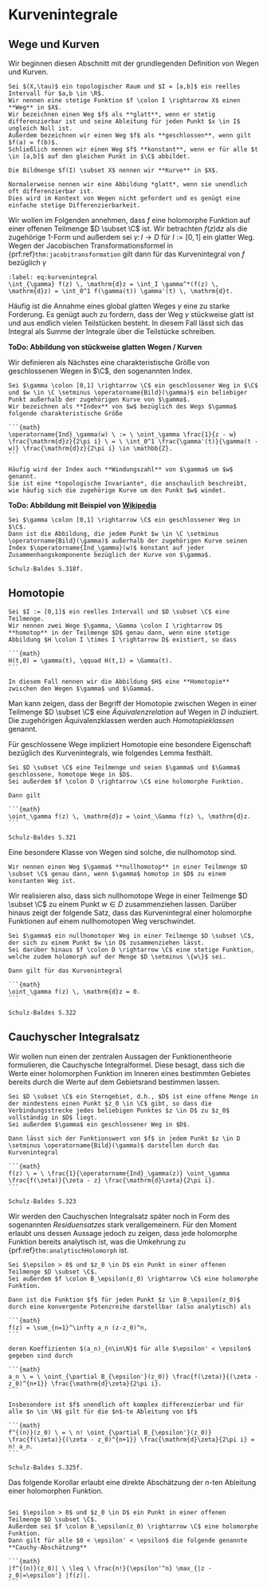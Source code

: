 # Kurvenintegrale

## Wege und Kurven

Wir beginnen diesen Abschnitt mit der grundlegenden Definition von Wegen und Kurven.

````{prf:definition} Weg und Kurve
Sei $(X,\tau)$ ein topologischer Raum und $I = [a,b]$ ein reelles Intervall für $a,b \in \R$.
Wir nennen eine stetige Funktion $f \colon I \rightarrow X$ einen **Weg** in $X$.
Wir bezeichnen einen Weg $f$ als **glatt**, wenn er stetig differenzierbar ist und seine Ableitung für jeden Punkt $x \in I$ ungleich Null ist.
Außerdem bezeichnen wir einen Weg $f$ als **geschlossen**, wenn gilt $f(a) = f(b)$.
Schließlich nennen wir einen Weg $f$ **konstant**, wenn er für alle $t \in [a,b]$ auf den gleichen Punkt in $\C$ abbildet.

Die Bildmenge $f(I) \subset X$ nennen wir **Kurve** in $X$.
````

```{danger}
Normalerweise nennen wir eine Abbildung *glatt*, wenn sie unendlich oft differenzierbar ist.
Dies wird im Kontext von Wegen nicht gefordert und es genügt eine einfache stetige Differenzierbarkeit.
```

Wir wollen im Folgenden annehmen, dass $f$ eine holomorphe Funktion auf einer offenen Teilmenge $D \subset \C$ ist.
Wir betrachten $f(z) \mathrm{d}z$ als die zugehörige $1$-Form und außerdem sei $\gamma \colon I \rightarrow D$ für $I := [0,1]$ ein glatter Weg.
Wegen der Jacobischen Transformationsformel in {prf:ref}`thm:jacobitransformation` gilt dann für das Kurvenintegral von $f$ bezüglich $\gamma$

```{math}
:label: eq:kurvenintegral
\int_{\gamma} f(z) \, \mathrm{d}z = \int_I \gamma^*(f(z) \, \mathrm{d}z) = \int_0^1 f(\gamma(t)) \gamma'(t) \, \mathrm{d}t.
```

Häufig ist die Annahme eines global glatten Weges $\gamma$ eine zu starke Forderung.
Es genügt auch zu fordern, dass der Weg $\gamma$ stückweise glatt ist und aus endlich vielen Teilstücken besteht.
In diesem Fall lässt sich das Integral [](eq:kurvenintegral) als Summe der Integrale über die Teilstücke schreiben.

**ToDo: Abbildung von stückweise glatten Wegen / Kurven**

Wir definieren als Nächstes eine charakteristische Größe von geschlossenen Wegen in $\C$, den sogenannten Index.

````{prf:definition} Index
Sei $\gamma \colon [0,1] \rightarrow \C$ ein geschlossener Weg in $\C$ und $w \in \C \setminus \operatorname{Bild}(\gamma)$ ein beliebiger Punkt außerhalb der zugehörigen Kurve von $\gamma$.
Wir bezeichnen als **Index** von $w$ bezüglich des Wegs $\gamma$ folgende charakteristische Größe

```{math}
\operatorname{Ind}_\gamma(w) \ := \ \oint_\gamma \frac{1}{z - w} \frac{\mathrm{d}z}{2\pi i} \ = \ \int_0^1 \frac{\gamma'(t)}{\gamma(t - w)} \frac{\mathrm{d}z}{2\pi i} \in \mathbb{Z}.
```

Häufig wird der Index auch **Windungszahl** von $\gamma$ um $w$ genannt.
Sie ist eine *topologische Invariante*, die anschaulich beschreibt, wie häufig sich die zugehörige Kurve um den Punkt $w$ windet.

````

**ToDo: Abbildung mit Beispiel von [Wikipedia](https://de.wikipedia.org/wiki/Umlaufzahl_(Mathematik))**

````{prf:lemma}
Sei $\gamma \colon [0,1] \rightarrow \C$ ein geschlossener Weg in $\C$.
Dann ist die Abbildung, die jedem Punkt $w \in \C \setminus \operatorname{Bild}(\gamma)$ außerhalb der zugehörigen Kurve seinen Index $\operatorname{Ind_\gamma}(w)$ konstant auf jeder Zusammenhangskomponente bezüglich der Kurve von $\gamma$. 
````

````{prf:proof}
Schulz-Baldes S.318f.
````

## Homotopie

````{prf:definition} Homotopie
Sei $I := [0,1]$ ein reelles Intervall und $D \subset \C$ eine Teilmenge.
Wir nennen zwei Wege $\gamma, \Gamma \colon I \rightarrow D$ **homotop** in der Teilmenge $D$ genau dann, wenn eine stetige Abbildung $H \colon I \times I \rightarrow D$ existiert, so dass

```{math}
H(t,0) = \gamma(t), \qquad H(t,1) = \Gamma(t).
```

In diesem Fall nennen wir die Abbildung $H$ eine **Homotopie** zwischen den Wegen $\gamma$ und $\Gamma$.

````

Man kann zeigen, dass der Begriff der Homotopie zwischen Wegen in einer Teilmenge $D \subset \C$ eine *Äquivalenzrelation* auf Wegen in $D$ induziert.
Die zugehörigen Äquivalenzklassen werden auch *Homotopieklassen* genannt.

Für geschlossene Wege impliziert Homotopie eine besondere Eigenschaft bezüglich des Kurvenintegrals, wie folgendes Lemma festhält.

````{prf:lemma}
Sei $D \subset \C$ eine Teilmenge und seien $\gamma$ und $\Gamma$ geschlossene, homotope Wege in $D$.
Sei außerdem $f \colon D \rightarrow \C$ eine holomorphe Funktion.

Dann gilt

```{math}
\oint_\gamma f(z) \, \mathrm{d}z = \oint_\Gamma f(z) \, \mathrm{d}z.
```
````

````{prf:proof}
Schulz-Baldes S.321
````

Eine besondere Klasse von Wegen sind solche, die nullhomotop sind.

````{prf:definition} Nullhomotoper Weg
Wir nennen einen Weg $\gamma$ **nullhomotop** in einer Teilmenge $D \subset \C$ genau dann, wenn $\gamma$ homotop in $D$ zu einem konstanten Weg ist.
````

Wir realisieren also, dass sich nullhomotope Wege in einer Teilmenge $D \subset \C$ zu einem Punkt $w \in D$ zusammenziehen lassen.
Darüber hinaus zeigt der folgende Satz, dass das Kurvenintegral einer holomorphe Funktionen auf einem nullhomotopen Weg verschwindet.

````{prf:theorem} Satz von Cauchy
Sei $\gamma$ ein nullhomotoper Weg in einer Teilmenge $D \subset \C$, der sich zu einem Punkt $w \in D$ zusammenziehen lässt.
Sei darüber hinaus $f \colon D \rightarrow \C$ eine stetige Funktion, welche zudem holomorph auf der Menge $D \setminus \{w\}$ sei.

Dann gilt für das Kurvenintegral

```{math}
\oint_\gamma f(z) \, \mathrm{d}z = 0.
```
````

````{prf:proof}
Schulz-Baldes S.322
````

## Cauchyscher Integralsatz

Wir wollen nun einen der zentralen Aussagen der Funktionentheorie formulieren, die Cauchysche Integralformel.
Diese besagt, dass sich die Werte einer holomorphen Funktion im Inneren eines bestimmten Gebietes bereits durch die Werte auf dem Gebietsrand bestimmen lassen.

````{prf:theorem} Cauchyscher Integralsatz
Sei $D \subset \C$ ein Sterngebiet, d.h., $D$ ist eine offene Menge in der mindestens einen Punkt $z_0 \in \C$ gibt, so dass die Verbindungsstrecke jedes beliebigen Punktes $z \in D$ zu $z_0$ vollständig in $D$ liegt.
Sei außerdem $\gamma$ ein geschlossener Weg in $D$.

Dann lässt sich der Funktionswert von $f$ in jedem Punkt $z \in D \setminus \operatorname{Bild}(\gamma)$ darstellen durch das Kurvenintegral

```{math}
f(z) \ = \ \frac{1}{\operatorname{Ind}_\gamma(z)} \oint_\gamma \frac{f(\zeta)}{\zeta - z} \frac{\mathrm{d}\zeta}{2\pi i}.
```

````

````{prf:proof}
Schulz-Baldes S.323
````

Wir werden den Cauchyschen Integralsatz später noch in Form des sogenannten *Residuensatzes* stark verallgemeinern.
Für den Moment erlaubt uns dessen Aussage jedoch zu zeigen, dass jede holomorphe Funktion bereits analytisch ist, was die Umkehrung zu {prf:ref}`thm:analytischHolomorph` ist.

````{prf:theorem} Holomorphe Funktionen sind analytisch
Sei $\epsilon > 0$ und $z_0 \in D$ ein Punkt in einer offenen Teilmenge $D \subset \C$.
Sei außerdem $f \colon B_\epsilon(z_0) \rightarrow \C$ eine holomorphe Funktion.

Dann ist die Funktion $f$ für jeden Punkt $z \in B_\epsilon(z_0)$ durch eine konvergente Potenzreihe darstellbar (also analytisch) als

```{math}
f(z) = \sum_{n=1}^\infty a_n (z-z_0)^n,
```

deren Koeffizienten $(a_n)_{n\in\N}$ für alle $\epsilon' < \epsilon$ gegeben sind durch

```{math}
a_n \ = \ \oint_{\partial B_{\epsilon'}(z_0)} \frac{f(\zeta)}{(\zeta - z_0)^{n+1}} \frac{\mathrm{d}\zeta}{2\pi i}.
```

Insbesondere ist $f$ unendlich oft komplex differenzierbar und für alle $n \in \N$ gilt für die $n$-te Ableitung von $f$

```{math}
f^{(n)}(z_0) \ = \ n! \oint_{\partial B_{\epsilon'}(z_0)} \frac{f(\zeta)}{(\zeta - z_0)^{n+1}} \frac{\mathrm{d}\zeta}{2\pi i} = n! a_n.
```

````

````{prf:proof}
Schulz-Baldes S.325f.
````

Das folgende Korollar erlaubt eine direkte Abschätzung der $n$-ten Ableitung einer holomorphen Funktion.

````{prf:corollary} Cauchy-Abschätzungen

Sei $\epsilon > 0$ und $z_0 \in D$ ein Punkt in einer offenen Teilmenge $D \subset \C$.
Außerdem sei $f \colon B_\epsilon(z_0) \rightarrow \C$ eine holomorphe Funktion.
Dann gilt für alle $0 < \epsilon' < \epsilon$ die folgende genannte **Cauchy-Abschätzung**

```{math}
|f^{(n)}(z_0)| \ \leq \ \frac{n!}{\epsilon'^n} \max_{|z - z_0|=\epsilon'} |f(z)|.
```
````
